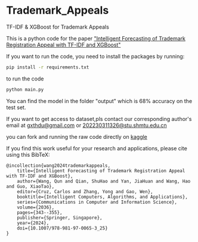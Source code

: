 
# Trademark_Appeals
TF-IDF &amp; XGBoost for Trademark Appeals

This is a python code for the paper ["Intelligent Forecasting of Trademark Registration Appeal with TF-IDF and XGBoost"](https://doi.org/10.1007/978-981-97-0065-3_25)

If you want to run the code, you need to install the packages by running:

```bash
pip install -r requirements.txt
```

to run the code 
```bash
python main.py
```

You can find the model in the folder "output" which is 68% accuracy on the test set.

If you want to get access to dataset,pls contact our corresponding author's email at gxthdu@gmail.com or 202230311326@stu.shmtu.edu.cn

you can fork and running the raw code directly on [kaggle](https://www.kaggle.com/code/valeriawong/en-similarity-xgboost/notebook)

If you find this work useful for your research and applications, please cite using this BibTeX:

```
@incollection{wang2024trademarkappeals,
    title={Intelligent Forecasting of Trademark Registration Appeal with TF-IDF and XGBoost},
    author={Wang, Qun and Qian, ShuHao and Yan, JiaHuan and Wang, Hao and Guo, XiaoTao},
    editor={Cruz, Carlos and Zhang, Yong and Gao, Wen},
    booktitle={Intelligent Computers, Algorithms, and Applications},
    series={Communications in Computer and Information Science},
    volume={2036},
    pages={343--355},
    publisher={Springer, Singapore},
    year={2024},
    doi={10.1007/978-981-97-0065-3_25}
}
```
